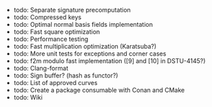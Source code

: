 * todo: Separate signature precomputation
* todo: Compressed keys
* todo: Optimal normal basis fields implementation
* todo: Fast square optimization
* todo: Performance testing
* todo: Fast multiplication optimization (Karatsuba?)
* todo: More unit tests for exceptions and corner cases
* todo: f2m modulo fast implementation ([9] and [10] in DSTU-4145?)
* todo: Clang-format
* todo: Sign buffer? (hash as functor?)
* todo: List of approved curves
* todo: Create a package consumable with Conan and CMake
* todo: Wiki